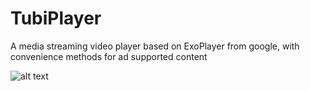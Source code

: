 # TubiPlayer
A media streaming video player based on ExoPlayer from google, with convenience methods for ad supported content


![alt text](https://github.com/Tubitv/TubiPlayer/blob/master/lib/doc/Screen%20Shot%202017-09-18%20at%204.23.53%20PM.png)

